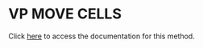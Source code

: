 <!---->
# VP MOVE CELLS

Click [here](https://developer.4d.com/docs/ViewPro/commands/vp-move-cells) to access the documentation for this method.

